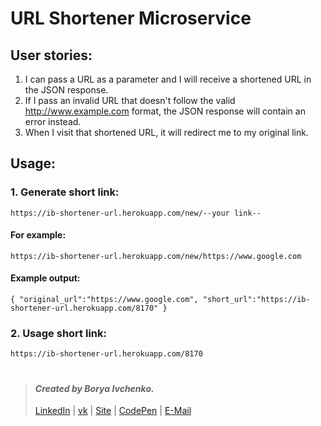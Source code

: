 # URL Shortener Microservice

## User stories:
1. I can pass a URL as a parameter and I will receive a shortened URL in the JSON response.
2. If I pass an invalid URL that doesn't follow the valid http://www.example.com format, the JSON response will contain an error instead.
3. When I visit that shortened URL, it will redirect me to my original link.

## Usage:
###  1. Generate short link:

```text
https://ib-shortener-url.herokuapp.com/new/--your link--
```
#### For example: 
```text
https://ib-shortener-url.herokuapp.com/new/https://www.google.com
```
#### Example output:
```text
{ "original_url":"https://www.google.com", "short_url":"https://ib-shortener-url.herokuapp.com/8170" }
```
###  2. Usage short link:
```text
https://ib-shortener-url.herokuapp.com/8170
```
#

> #### *Created by Borya Ivchenko.*
> [LinkedIn](https://www.linkedin.com/in/boryaivchenko) | [vk](https://vk.com/borya.ivchenko) | [Site](http://boris.of.by) | [CodePen](https://codepen.io/BoryaIvchenko) | [E-Mail](mailto:borya.ivchenko@mail.ru)
